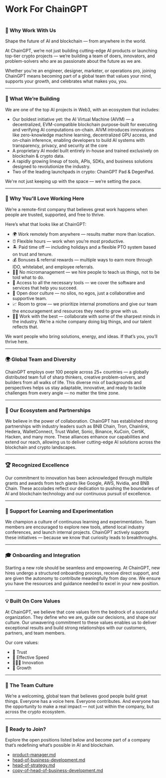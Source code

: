# Work For ChainGPT

<figure><img src="https://lh7-rt.googleusercontent.com/docsz/AD_4nXcoC-4NLZfa-TSLWeqra-HijWv9z2a9yG03KBGi1PqkVLHm6Lxk4lPlOiIuBom-JGKgwKqO400FIP5SBMa9F4Z4ft303FAhlT7cn25Cjm7cLthWSoCWwYH-v1AOsamwBQqhOPaYkA?key=fkWvn3Nce8ypPhRPINvbQlgI" alt=""><figcaption></figcaption></figure>

### 💼 Why Work With Us

Shape the future of AI and blockchain — from anywhere in the world.

At ChainGPT, we’re not just building cutting-edge AI products or launching top-tier crypto projects — we’re building a team of doers, innovators, and problem-solvers who are as passionate about the future as we are.

Whether you're an engineer, designer, marketer, or operations pro, joining ChainGPT means becoming part of a global team that values your mind, supports your growth, and celebrates what makes you, you.

***

### 🚀 What We’re Building

We are one of the top AI projects in Web3, with an ecosystem that includes:

* Our boldest initiative yet: the AI Virtual Machine (AIVM) — a decentralized, EVM-compatible blockchain purpose-built for executing and verifying AI computations on-chain. AIVM introduces innovations like zero-knowledge machine learning, decentralized GPU access, and on-chain inference, enabling developers to build AI systems with transparency, privacy, and security at the core
* A proprietary AI model built entirely in-house and trained exclusively on blockchain & crypto data.
* A rapidly growing lineup of tools, APIs, SDKs, and business solutions designed to revolutionize the industry.
* Two of the leading launchpads in crypto: ChainGPT Pad & DegenPad.

We're not just keeping up with the space — we’re setting the pace.

***

### 🧭 Why You'll Love Working Here

We’re a remote-first company that believes great work happens when people are trusted, supported, and free to thrive.

Here’s what that looks like at ChainGPT:

* 🌍 Work remotely from anywhere — results matter more than location.
* ⏰ Flexible hours — work when you’re most productive.
* 🏝 Paid time off — including holidays and a flexible PTO system based on trust and tenure.
* 💰 Bonuses & referral rewards — multiple ways to earn more through IDO, whitelabel, and employee referrals.
* 🧑‍💻 No micromanagement — we hire people to teach us things, not to be told what to do.
* 🧠 Access to all the necessary tools — we cover the software and services that help you succeed.
* 👐 Open door culture — no silos, no egos, just a collaborative and supportive team.
* 📈 Room to grow — we prioritize internal promotions and give our team the encouragement and resources they need to grow with us.
* 🧑‍🚀 Work with the best — collaborate with some of the sharpest minds in the industry. We’re a niche company doing big things, and our talent reflects that.

We want people who bring solutions, energy, and ideas. If that’s you, you’ll thrive here.

***

### 🌍 Global Team and Diversity

ChainGPT employs over 100 people across 25+ countries — a globally distributed team full of sharp thinkers, creative problem-solvers, and builders from all walks of life. This diverse mix of backgrounds and perspectives helps us stay adaptable, innovative, and ready to tackle challenges from every angle — no matter the time zone.

***

### 🤝 Our Ecosystem and Partnerships

We believe in the power of collaboration. ChainGPT has established strong partnerships with industry leaders such as BNB Chain, Tron, Chainlink, Hedera, WalletConnect, Trust Wallet, Sonic, Binance, KuCoin, CertiK, Hacken, and many more. These alliances enhance our capabilities and extend our reach, allowing us to deliver cutting-edge AI solutions across the blockchain and crypto landscapes.

***

### 🏆 Recognized Excellence

Our commitment to innovation has been acknowledged through multiple grants and awards from tech giants like Google, AWS, Nvidia, and BNB Chain. These accolades reflect our dedication to pushing the boundaries of AI and blockchain technology and our continuous pursuit of excellence.

***

### 🧠 Support for Learning and Experimentation

We champion a culture of continuous learning and experimentation. Team members are encouraged to explore new tools, attend local industry conferences, and launch internal projects. ChainGPT actively supports these initiatives — because we know that curiosity leads to breakthroughs.

***

### 🎓 Onboarding and Integration

Starting a new role should be seamless and empowering. At ChainGPT, new hires undergo a structured onboarding process, receive direct support, and are given the autonomy to contribute meaningfully from day one. We ensure you have the resources and guidance needed to excel in your new position.

***

### 💡 Built On Core Values

At ChainGPT, we believe that core values form the bedrock of a successful organization. They define who we are, guide our decisions, and shape our culture. Our unwavering commitment to these values enables us to deliver exceptional results and build strong relationships with our customers, partners, and team members.

Our core values:

* 🤝 Trust
* 👟 Effective Speed
* 🧑🏾‍🔬 Innovation
* 🧠 Growth

***

### 🎯 The Team Culture

We’re a welcoming, global team that believes good people build great things. Everyone has a voice here. Everyone contributes. And everyone has the opportunity to make a real impact — not just within the company, but across the crypto ecosystem.

***

### 📢 Ready to Join?

Explore the open positions listed below and become part of a company that’s redefining what’s possible in AI and blockchain.

* [product-manager.md](product-manager.md "mention")
* [head-of-business-development.md](head-of-business-development.md "mention")
* [head-of-strategy.md](head-of-strategy.md "mention")
* [copy-of-head-of-business-development.md](copy-of-head-of-business-development.md "mention")
